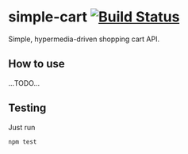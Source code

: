 simple-cart [![Build Status](https://travis-ci.org/CamShaft/simple-cart.png?branch=master)](https://travis-ci.org/CamShaft/simple-cart)
===========

Simple, hypermedia-driven shopping cart API.

How to use
----------

...TODO...

Testing
-------

Just run

```sh
npm test
```
